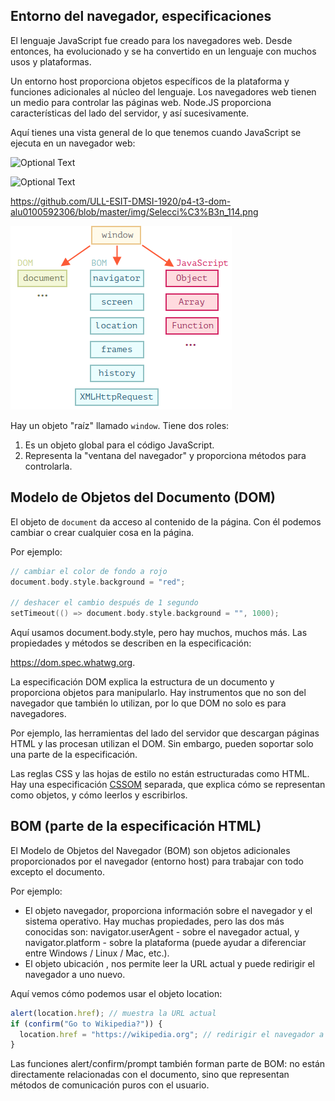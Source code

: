 ## Entorno del navegador, especificaciones

El lenguaje JavaScript fue creado para los navegadores web. Desde entonces, ha evolucionado y se ha convertido en un lenguaje con muchos usos y plataformas.

Un entorno host proporciona objetos específicos de la plataforma y funciones adicionales al núcleo del lenguaje. Los navegadores web tienen un medio para controlar las páginas web. Node.JS proporciona características del lado del servidor, y así sucesivamente.

Aquí tienes una vista general de lo que tenemos cuando JavaScript se ejecuta en un navegador web:

![Optional Text](../master/img/Selección_114.png)

![Optional Text](https://raw.githubusercontent.com/alu0100592306/p4-t3-dom-alu0100592306/master/img/Selección_114.png)


https://github.com/ULL-ESIT-DMSI-1920/p4-t3-dom-alu0100592306/blob/master/img/Selecci%C3%B3n_114.png

![Optional Text](img/Selección_114.png)

Hay un objeto "raíz" llamado `window`. Tiene dos roles:

1. Es un objeto global para el código JavaScript.
2. Representa la "ventana del navegador" y proporciona métodos para controlarla.

## Modelo de Objetos del Documento (DOM)

El objeto de `document` da acceso al contenido de la página. Con él podemos cambiar o crear cualquier cosa en la página.

Por ejemplo:

```h
// cambiar el color de fondo a rojo
document.body.style.background = "red";

// deshacer el cambio después de 1 segundo
setTimeout(() => document.body.style.background = "", 1000);
```

Aquí usamos document.body.style, pero hay muchos, muchos más. Las propiedades y métodos se describen en la especificación:

https://dom.spec.whatwg.org.

La especificación DOM explica la estructura de un documento y proporciona objetos para manipularlo. Hay instrumentos que no son del navegador que también lo utilizan, por lo que DOM no solo es para navegadores.

Por ejemplo, las herramientas del lado del servidor que descargan páginas HTML y las procesan utilizan el DOM. Sin embargo, pueden soportar solo una parte de la especificación.

Las reglas CSS y las hojas de estilo no están estructuradas como HTML. Hay una especificación [CSSOM](https://www.w3.org/TR/cssom-1/) separada, que explica cómo se representan como objetos, y cómo leerlos y escribirlos.

## BOM (parte de la especificación HTML)

El Modelo de Objetos del Navegador (BOM) son objetos adicionales proporcionados por el navegador (entorno host) para trabajar con todo excepto el documento.

Por ejemplo:
 
* El objeto navegador, proporciona información sobre el navegador y el sistema operativo. Hay muchas propiedades, pero las dos más conocidas son: navigator.userAgent - sobre el navegador actual, y navigator.platform - sobre la plataforma (puede ayudar a diferenciar entre Windows / Linux / Mac, etc.).
* El objeto ubicación , nos permite leer la URL actual y puede redirigir el navegador a uno nuevo.

Aquí vemos cómo podemos usar el objeto location:

```js
alert(location.href); // muestra la URL actual
if (confirm("Go to Wikipedia?")) {
  location.href = "https://wikipedia.org"; // redirigir el navegador a otra URL 
}
```

Las funciones alert/confirm/prompt también forman parte de BOM: no están directamente relacionadas con el documento, sino que representan métodos de comunicación puros con el usuario.

